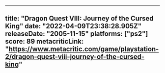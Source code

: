 
---
title: "Dragon Quest VIII: Journey of the Cursed King"
date: "2022-04-09T23:38:28.905Z"
releaseDate: "2005-11-15"
platforms: ["ps2"]
score: 89
metacriticLink: "https://www.metacritic.com/game/playstation-2/dragon-quest-viii-journey-of-the-cursed-king"
---

